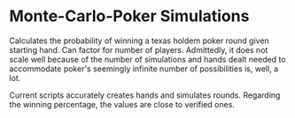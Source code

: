 # Monte-Carlo-Poker Simulations
Calculates the probability of winning a texas holdem poker round given starting hand. Can factor for number of players. Admittedly, it does not scale well because of the number of simulations and hands dealt needed to accommodate poker's seemingly infinite number of possibilities is, well, a lot.

Current scripts accurately creates hands and simulates rounds. Regarding the winning percentage, the values are close to verified ones.
